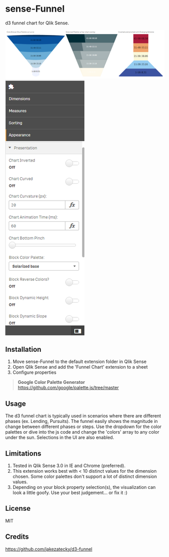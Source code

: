 # sense-Funnel
d3 funnel chart for Qlik Sense. 

![Screenshot](https://raw.githubusercontent.com/balexbyrd/img/master/senseFunnel.PNG)
![Screenshot](https://raw.githubusercontent.com/balexbyrd/img/master/senseFunnel2.PNG)

## Installation

1. Move sense-Funnel to the default extension folder in Qlik Sense
2. Open Qlik Sense and add the 'Funnel Chart' extension to a sheet
3. Configure properties	
	
> **Google Color Palette Generator** <https://github.com/google/palette.js/tree/master>
	
## Usage

The d3 funnel chart is typically used in scenarios where there are different phases (ex. Lending, Pursuits). The funnel easily shows the magnitude in change between different phases or steps. Use the dropdown for the color palettes or dive into the js code and change the 'colors' array to any color under the sun. Selections in the UI are also enabled.

## Limitations

1. Tested in Qlik Sense 3.0 in IE and Chrome (preferred).
2. This extension works best with < 10 distinct values for the dimension chosen. Some color palettes don't support a lot of distinct dimension values.
3. Depending on your block property selection(s), the visualization can look a little goofy. Use your best judgement... or fix it :) 

## License

MIT

## Credits

<https://github.com/jakezatecky/d3-funnel>
